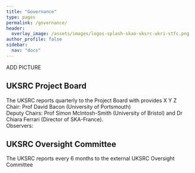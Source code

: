 ```yaml
---
title: "Governance"
type: pages
permalink: /governance/
header:
  overlay_image: /assets/images/logos-splash-skao-uksrc-ukri-stfc.png
author_profile: false
sidebar: 
  nav: "docs"
---
```


ADD PICTURE 

## UKSRC Project Board ##
<p> The UKSRC reports quarterly to the Project Board with provides X Y Z <br>
Chair: Prof David Bacon (University of Portsmouth) <br>
Deputy Chairs: Prof Simon McIntosh-Smith (University of Bristol) and Dr Chiara Ferrari (Director of SKA-France). <br>
Observers: <br>

## UKSRC Oversight Committee ##
<p> The UKSRC reports every 6 months to the external UKSRC Oversight Committee 
